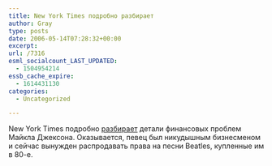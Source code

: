 ```yaml
---
title: New York Times подробно разбирает
author: Gray
type: posts
date: 2006-05-14T07:28:32+00:00
excerpt:
url: /7316
esml_socialcount_LAST_UPDATED:
  - 1504954214
essb_cache_expire:
  - 1614431130
categories:
  - Uncategorized

---
```








New York Times подробно <a href="http://www.nytimes.com/2006/05/14/business/yourmoney/14michael.html?_r=1&#038;th&#038;emc=th&#038;oref=slogin" target="_blank">разбирает</a> детали финансовых проблем Майкла Джексона. Оказывается, певец был никудышным бизнесменом и сейчас вынужден распродавать права на песни Beatles, купленные им в 80-е.